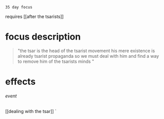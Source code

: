 `35 day focus`

requires [[after the tsarists]]
# focus description
>"the tsar is the head of the tsarist movement his mere existence is already tsarist propaganda so we must deal with him and find a way to remove him of the tsarists minds " 


# effects
###### event
[[dealing with the tsar]]
`
